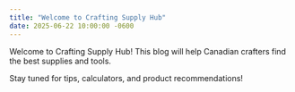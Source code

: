```yaml
---
title: "Welcome to Crafting Supply Hub"
date: 2025-06-22 10:00:00 -0600
---
```

Welcome to Crafting Supply Hub! This blog will help Canadian crafters find the best supplies and tools.

Stay tuned for tips, calculators, and product recommendations!
